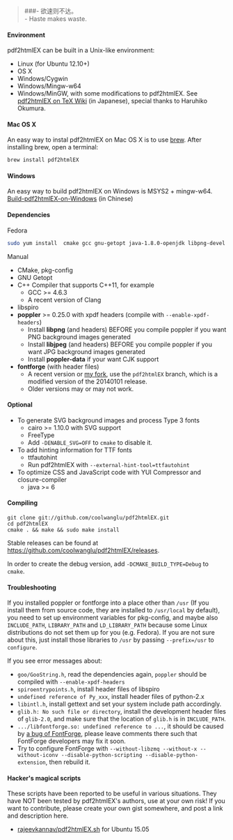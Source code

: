 >###- 欲速则不达。<br>- Haste makes waste.

#### Environment
pdf2htmlEX can be built in a Unix-like environment:
* Linux (for Ubuntu 12.10+)
* OS X
* Windows/Cygwin
* Windows/Mingw-w64
* Windows/MinGW, with some modifications to pdf2htmlEX. See [pdf2htmlEX on TeX Wiki](http://oku.edu.mie-u.ac.jp/~okumura/texwiki/?pdf2htmlEX) (in Japanese), special thanks to Haruhiko Okumura.

#### Mac OS X

An easy way to instal pdf2htmlEX on Mac OS X is to use [brew](http://brew.sh/).
After installing brew, open a terminal:
``` bash
brew install pdf2htmlEX
```
#### Windows
An easy way to build pdf2htmlEX on Windows is MSYS2 + mingw-w64.
[Build-pdf2htmlEX-on-Windows](https://gist.github.com/cnstar9988/3571c66b49050d98df92142dc19fbb00) (in Chinese)


#### Dependencies
Fedora
``` bash
sudo yum install  cmake gcc gnu-getopt java-1.8.0-openjdk libpng-devel fontforge-devel cairo-devel poppler-devel libspiro-devel freetype-devel  poppler-data libjpeg-turbo-devel git make gcc-c++
```

Manual

* CMake, pkg-config
* GNU Getopt
* C++ Compiler that supports C++11, for example
    * GCC >= 4.6.3
    * A recent version of Clang
* libspiro
* **poppler** >= 0.25.0 with xpdf headers (compile with `--enable-xpdf-headers`)
    * Install **libpng** (and headers) BEFORE you compile poppler if you want PNG background images generated
    * Install **libjpeg** (and headers) BEFORE you compile poppler if you want JPG background images generated
    * Install **poppler-data** if your want CJK support
* **fontforge** (with header files)
    * A recent version or [my fork](https://github.com/coolwanglu/fontforge/tree/pdf2htmlEX), use the `pdf2htmlEX` branch, which is a modified version of the 20140101 release.
    * Older versions may or may not work.

#### Optional

* To generate SVG background images and process Type 3 fonts
    * cairo >= 1.10.0 with SVG support
    * FreeType
    * Add `-DENABLE_SVG=OFF` to `cmake` to disable it.
* To add hinting information for TTF fonts
    * ttfautohint
    * Run pdf2htmlEX with `--external-hint-tool=ttfautohint`
* To optimize CSS and JavaScript code with YUI Compressor and closure-compiler
    * java >= 6

#### Compiling

    git clone git://github.com/coolwanglu/pdf2htmlEX.git
    cd pdf2htmlEX
    cmake . && make && sudo make install

Stable releases can be found at <https://github.com/coolwanglu/pdf2htmlEX/releases>.

In order to create the debug version, add `-DCMAKE_BUILD_TYPE=Debug` to `cmake`.

#### Troubleshooting

If you installed poppler or fontforge into a place other than `/usr` (If you install them from source code, they are installed to `/usr/local` by default), you need to set up environment variables for pkg-config, and maybe also `INCLUDE_PATH`, `LIBRARY_PATH` and `LD_LIBRARY_PATH` because some Linux distributions do not set them up for you (e.g. Fedora). If you are not sure about this, just install those libraries to `/usr` by passing `--prefix=/usr` to `configure`.

If you see error messages about:

 - `goo/GooString.h`, read the dependencies again, `poppler` should be compiled with `--enable-xpdf-headers`
 - `spiroentrypoints.h`, install header files of libspiro
 - `undefined reference of Py_xxx`, install header files of python-2.x
 - `libintl.h`, install gettext and set your system include path accordingly.
 - `glib.h: No such file or directory`, install the development header files of `glib-2.0`, and make sure that the location of `glib.h` is in `INCLUDE_PATH`.
 - `.../libfontforge.so: undefined reference to ...`, it should be caused by [a bug of FontForge](https://github.com/fontforge/fontforge/issues/465), please leave comments there such that FontForge developers may fix it soon.
  - Try to configure FontForge with `--without-libzmq --without-x --without-iconv --disable-python-scripting --disable-python-extension`, then rebuild it. 

#### Hacker's magical scripts

These scripts have been reported to be useful in various situations. They have NOT been tested by pdf2htmlEX's authors, use at your own risk! If you want to contribute, please create your own gist somewhere, and post a link and description here.


- [rajeevkannav/pdf2htmlEX.sh](https://gist.github.com/rajeevkannav/d07f822e209a22d07176) for Ubuntu 15.05



